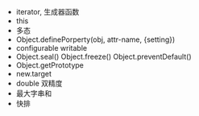 - iterator, 生成器函数
- this
- 多态
- Object.definePorperty(obj, attr-name, {setting})
- configurable writable
- Object.seal() Object.freeze() Object.preventDefault()
- Object.getPrototype
- new.target
- double 双精度
- 最大字串和
- 快排